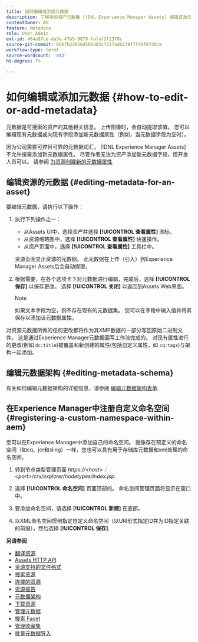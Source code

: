 ```yaml
---
title: 如何编辑或添加元数据
description: 了解中的资产元数据 [!DNL Experience Manager Assets] 编辑资源元数据的各种方式。
contentOwner: AG
feature: Metadata
role: User,Admin
exl-id: 464a97ce-da3e-47b5-9879-fafaf2f2378c
source-git-commit: 6bb7b2d056d501d83cf227adb239f7f40f87d0ce
workflow-type: tm+mt
source-wordcount: '443'
ht-degree: 7%

---
```


# 如何编辑或添加元数据 {#how-to-edit-or-add-metadata}

元数据是可搜索的资产的其他相关信息。 上传图像时，会自动提取该值。 您可以编辑现有元数据或向现有字段添加新元数据属性（例如，当元数据字段为空时）。

因为公司需要可控且可靠的元数据词汇， [!DNL Experience Manager Assets] 不允许按需添加新元数据属性。 尽管作者无法为资产添加新元数据字段，但开发人员可以。 请参阅 [为资源创建新的元数据属性](meta-edit.md#editing-metadata-schema).

## 编辑资源的元数据 {#editing-metadata-for-an-asset}

要编辑元数据，请执行以下操作：

1. 执行下列操作之一：

   * 从Assets UI中，选择资产并选择 **[!UICONTROL 查看属性]** 图标。
   * 从资源缩略图中，选择 **[!UICONTROL 查看属性]** 快速操作。
   * 从资产页面中，选择 **[!UICONTROL 查看属性]** 工具栏中。

   资源页面显示资源的元数据。 此元数据在上传（引入）到Experience Manager Assets后会自动提取。

1. 根据需要，在各个选项卡下对元数据进行编辑，完成后，选择 **[!UICONTROL 保存]** 以保存更改。 选择 **[!UICONTROL 关闭]** 以返回到Assets Web界面。

   >[!NOTE]
   >
   >如果文本字段为空，则不存在现有的元数据集。 您可以在字段中输入值并将其保存以添加该元数据属性。

对资源元数据所做的任何更改都将作为其XMP数据的一部分写回原始二进制文件。 这是通过Experience Manager元数据回写工作流完成的。 对现有属性进行的更改(例如 `dc:title`)被覆盖和新创建的属性(包括自定义属性，如 `cq:tags`)与架构一起添加。

<!-- XMP write-back is supported and enabled for the platforms and file formats described in technical requirements. -->

## 编辑元数据架构 {#editing-metadata-schema}

有关如何编辑元数据架构的详细信息，请参阅 [编辑元数据架构表单](metadata-schemas.md#edit-metadata-schema-forms).

## 在Experience Manager中注册自定义命名空间 {#registering-a-custom-namespace-within-aem}

您可以在Experience Manager中添加自己的命名空间。 就像存在预定义的命名空间（如cq、jcr和sling）一样，您也可以具有用于存储库元数据和xml处理的命名空间。

1. 转到节点类型管理页面 *https://&lt;host>：&lt;port>/crx/explorer/nodetypes/index.jsp*.
1. 选择 **[!UICONTROL 命名空间]** 页面顶部的。 命名空间管理页面将显示在窗口中。

1. 要添加命名空间，请选择 **[!UICONTROL 新建]** 在底部。
1. 以XML命名空间惯例指定自定义命名空间（以URI形式指定ID并为ID指定关联的前缀），然后选择 **[!UICONTROL 保存]**.

**另请参阅**

* [翻译资源](translate-assets.md)
* [Assets HTTP API](mac-api-assets.md)
* [资源支持的文件格式](file-format-support.md)
* [搜索资源](search-assets.md)
* [连接的资源](use-assets-across-connected-assets-instances.md)
* [资源报告](asset-reports.md)
* [元数据架构](metadata-schemas.md)
* [下载资源](download-assets-from-aem.md)
* [管理元数据](manage-metadata.md)
* [搜索 Facet](search-facets.md)
* [管理收藏集](manage-collections.md)
* [批量元数据导入](metadata-import-export.md)
